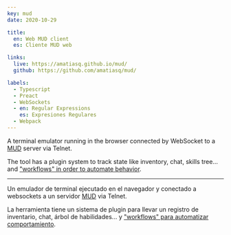 ```yaml
---
key: mud
date: 2020-10-29

title:
  en: Web MUD client
  es: Cliente MUD web

links:
  live: https://amatiasq.github.io/mud/
  github: https://github.com/amatiasq/mud/

labels:
  - Typescript
  - Preact
  - WebSockets
  - en: Regular Expressions
    es: Expresiones Regulares
  - Webpack
---
```


A terminal emulator running in the browser connected by WebSocket to a [MUD](https://en.wikipedia.org/wiki/MUD) server via Telnet.

The tool has a plugin system to track state like inventory, chat, skills tree... and ["workflows" in order to automate behavior](https://github.com/amatiasq/mud/blob/main/client/src/registerWorkflows.ts#L22-L44).

---

Un emulador de terminal ejecutado en el navegador y conectado a websockets a un servidor [MUD](https://en.wikipedia.org/wiki/MUD) via Telnet.

La herramienta tiene un sistema de plugin para llevar un registro de inventario, chat, árbol de habilidades... y ["workflows" para automatizar comportamiento](https://github.com/amatiasq/mud/blob/main/client/src/registerWorkflows.ts#L22-L44).
